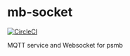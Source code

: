 # mb-socket

[![CircleCI](https://circleci.com/gh/taka-wang/mb-socket.svg?style=shield)](https://circleci.com/gh/taka-wang/mb-socket)

MQTT service and Websocket for psmb